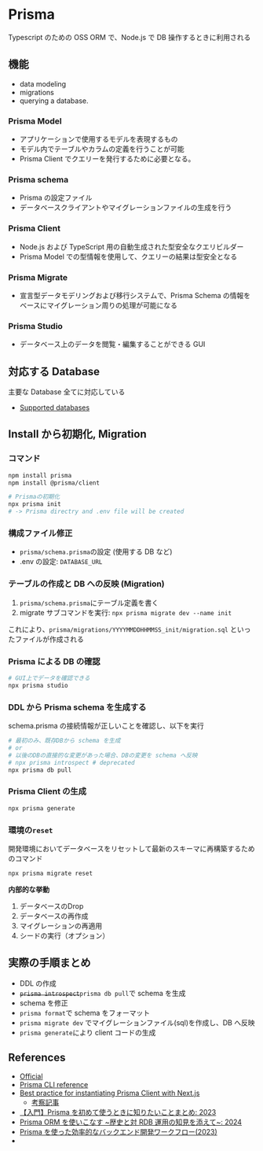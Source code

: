 # Prisma

Typescript のための OSS ORM で、Node.js で DB 操作するときに利用される

## 機能

- data modeling
- migrations
- querying a database.

### Prisma Model

- アプリケーションで使用するモデルを表現するもの
- モデル内でテーブルやカラムの定義を行うことが可能
- Prisma Client でクエリーを発行するために必要となる。

### Prisma schema

- Prisma の設定ファイル
- データベースクライアントやマイグレーションファイルの生成を行う

### Prisma Client

- Node.js および TypeScript 用の自動生成された型安全なクエリビルダー
- Prisma Model での型情報を使用して、クエリーの結果は型安全となる

### Prisma Migrate

- 宣言型データモデリングおよび移行システムで、Prisma Schema の情報をベースにマイグレーション周りの処理が可能になる

### Prisma Studio

- データベース上のデータを閲覧・編集することができる GUI

## 対応する Database

主要な Database 全てに対応している

- [Supported databases](https://www.prisma.io/docs/orm/reference/supported-databases)

## Install から初期化, Migration

### コマンド

```sh
npm install prisma
npm install @prisma/client

# Prismaの初期化
npx prisma init
# -> Prisma directry and .env file will be created
```

### 構成ファイル修正

- `prisma/schema.prisma`の設定 (使用する DB など)
- .env の設定: `DATABASE_URL`

### テーブルの作成と DB への反映 (Migration)

1. `prisma/schema.prisma`にテーブル定義を書く
2. migrate サブコマンドを実行: `npx prisma migrate dev --name init`

これにより、`prisma/migrations/YYYYMMDDHHMMSS_init/migration.sql` といったファイルが作成される

### Prisma による DB の確認

```sh
# GUI上でデータを確認できる
npx prisma studio
```

### DDL から Prisma schema を生成する

schema.prisma の接続情報が正しいことを確認し、以下を実行

```sh
# 最初のみ、既存DBから schema を生成
# or
# 以後のDBの直接的な変更があった場合、DBの変更を schema へ反映
# npx prisma introspect # deprecated
npx prisma db pull
```

### Prisma Client の生成

```sh
npx prisma generate
```

### 環境の`reset`

開発環境においてデータベースをリセットして最新のスキーマに再構築するためのコマンド

```sh
npx prisma migrate reset
```

**内部的な挙動**

  1. データベースのDrop
  2. データベースの再作成
  3. マイグレーションの再適用
  4. シードの実行（オプション）

## 実際の手順まとめ

- DDL の作成
- ~~`prisma introspect`~~`prisma db pull`で schema を生成
- schema を修正
- `prisma format`で schema をフォーマット
- `prisma migrate dev` でマイグレーションファイル(sql)を作成し、DB へ反映
- `prisma generate`により client コードの生成

## References

- [Official](https://www.prisma.io/orm)
- [Prisma CLI reference](https://www.prisma.io/docs/orm/reference/prisma-cli-reference)
- [Best practice for instantiating Prisma Client with Next.js](https://www.prisma.io/docs/orm/more/help-and-troubleshooting/help-articles/nextjs-prisma-client-dev-practices)
  - [考察記事](https://scrapbox.io/mkizka/Prisma%E3%82%92Next.js%E3%81%A7%E4%BD%BF%E3%81%86%E3%81%A8%E3%81%8D%E3%81%AE%E3%83%99%E3%82%B9%E3%83%88%E3%83%97%E3%83%A9%E3%82%AF%E3%83%86%E3%82%A3%E3%82%B9)
- [【入門】Prisma を初めて使うときに知りたいことまとめ: 2023](https://rakuraku-engineer.com/posts/prisma-introduction/)
- [Prisma ORM を使いこなす ~歴史と対 RDB 運用の知見を添えて~: 2024](https://zenn.dev/cloudbase/articles/65b9f6e4f9ae05)
- [Prisma を使った効率的なバックエンド開発ワークフロー(2023)](https://zenn.dev/optimisuke/articles/387b30c547ac54)
-
